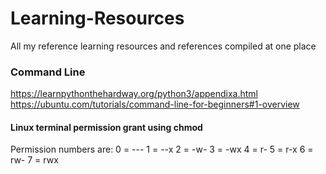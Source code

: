 # Learning-Resources
All my reference learning resources and references compiled at one place


### Command Line
https://learnpythonthehardway.org/python3/appendixa.html  
https://ubuntu.com/tutorials/command-line-for-beginners#1-overview

#### Linux terminal permission grant using chmod
Permission numbers are:
0 = ---
1 = --x
2 = -w-
3 = -wx
4 = r-
5 = r-x
6 = rw-
7 = rwx
